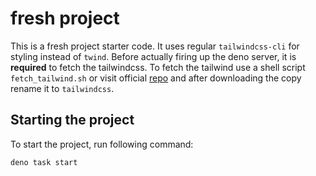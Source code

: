 # fresh project

This is a fresh project starter code. It uses regular `tailwindcss-cli` for
styling instead of `twind`. Before actually firing up the deno server, it is **required** to fetch the tailwindcss. To fetch the tailwind use a shell script `fetch_tailwind.sh` or visit official [repo](https://github.com/tailwindlabs/tailwindcss/releases/) and after downloading the copy rename it to `tailwindcss`. 

## Starting the project

To start the project, run following command:

```sh
deno task start
```
